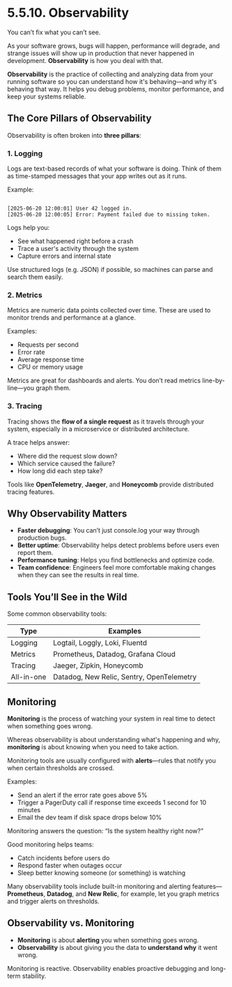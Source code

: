 # 5.5.10. Observability

You can’t fix what you can’t see.

As your software grows, bugs will happen, performance will degrade, and strange issues will show up in production that never happened in development. **Observability** is how you deal with that.

**Observability** is the practice of collecting and analyzing data from your running software so you can understand how it's behaving—and why it's behaving that way. It helps you debug problems, monitor performance, and keep your systems reliable.

## The Core Pillars of Observability

Observability is often broken into **three pillars**:

### 1. **Logging**

Logs are text-based records of what your software is doing. Think of them as time-stamped messages that your app writes out as it runs.

Example:

```

[2025-06-20 12:00:01] User 42 logged in.
[2025-06-20 12:00:05] Error: Payment failed due to missing token.

```

Logs help you:

- See what happened right before a crash
- Trace a user's activity through the system
- Capture errors and internal state

Use structured logs (e.g. JSON) if possible, so machines can parse and search them easily.

### 2. **Metrics**

Metrics are numeric data points collected over time. These are used to monitor trends and performance at a glance.

Examples:

- Requests per second
- Error rate
- Average response time
- CPU or memory usage

Metrics are great for dashboards and alerts. You don’t read metrics line-by-line—you graph them.

### 3. **Tracing**

Tracing shows the **flow of a single request** as it travels through your system, especially in a microservice or distributed architecture.

A trace helps answer:

- Where did the request slow down?
- Which service caused the failure?
- How long did each step take?

Tools like **OpenTelemetry**, **Jaeger**, and **Honeycomb** provide distributed tracing features.

## Why Observability Matters

- **Faster debugging**: You can’t just console.log your way through production bugs.
- **Better uptime**: Observability helps detect problems before users even report them.
- **Performance tuning**: Helps you find bottlenecks and optimize code.
- **Team confidence**: Engineers feel more comfortable making changes when they can see the results in real time.

## Tools You’ll See in the Wild

Some common observability tools:

| Type       | Examples                                  |
| ---------- | ----------------------------------------- |
| Logging    | Logtail, Loggly, Loki, Fluentd            |
| Metrics    | Prometheus, Datadog, Grafana Cloud        |
| Tracing    | Jaeger, Zipkin, Honeycomb                 |
| All-in-one | Datadog, New Relic, Sentry, OpenTelemetry |

## Monitoring

**Monitoring** is the process of watching your system in real time to detect when something goes wrong.

Whereas observability is about understanding what's happening and why, **monitoring** is about knowing when you need to take action.

Monitoring tools are usually configured with **alerts**—rules that notify you when certain thresholds are crossed.

Examples:

- Send an alert if the error rate goes above 5%
- Trigger a PagerDuty call if response time exceeds 1 second for 10 minutes
- Email the dev team if disk space drops below 10%

Monitoring answers the question: “Is the system healthy right now?”

Good monitoring helps teams:

- Catch incidents before users do
- Respond faster when outages occur
- Sleep better knowing someone (or something) is watching

Many observability tools include built-in monitoring and alerting features—**Prometheus**, **Datadog**, and **New Relic**, for example, let you graph metrics and trigger alerts on thresholds.

## Observability vs. Monitoring

- **Monitoring** is about **alerting** you when something goes wrong.
- **Observability** is about giving you the data to **understand why** it went wrong.

Monitoring is reactive. Observability enables proactive debugging and long-term stability.
